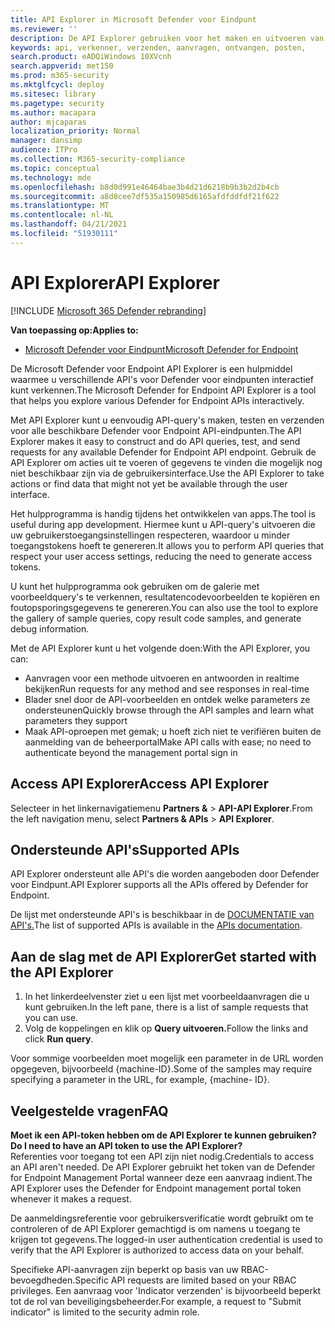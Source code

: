 ```yaml
---
title: API Explorer in Microsoft Defender voor Eindpunt
ms.reviewer: ''
description: De API Explorer gebruiken voor het maken en uitvoeren van API-query's, testen en verzenden van aanvragen voor een beschikbare API
keywords: api, verkenner, verzenden, aanvragen, ontvangen, posten,
search.product: eADQiWindows 10XVcnh
search.appverid: met150
ms.prod: m365-security
ms.mktglfcycl: deploy
ms.sitesec: library
ms.pagetype: security
ms.author: macapara
author: mjcaparas
localization_priority: Normal
manager: dansimp
audience: ITPro
ms.collection: M365-security-compliance
ms.topic: conceptual
ms.technology: mde
ms.openlocfilehash: b8d0d991e46464bae3b4d21d6218b9b3b2d2b4cb
ms.sourcegitcommit: a8d8cee7df535a150985d6165afdfddfdf21f622
ms.translationtype: MT
ms.contentlocale: nl-NL
ms.lasthandoff: 04/21/2021
ms.locfileid: "51930111"
---
```

# <a name="api-explorer"></a><span data-ttu-id="36e2d-104">API Explorer</span><span class="sxs-lookup"><span data-stu-id="36e2d-104">API Explorer</span></span>

[!INCLUDE [Microsoft 365 Defender rebranding](../../includes/microsoft-defender.md)]

<span data-ttu-id="36e2d-105">**Van toepassing op:**</span><span class="sxs-lookup"><span data-stu-id="36e2d-105">**Applies to:**</span></span>
- [<span data-ttu-id="36e2d-106">Microsoft Defender voor Eindpunt</span><span class="sxs-lookup"><span data-stu-id="36e2d-106">Microsoft Defender for Endpoint</span></span>](https://go.microsoft.com/fwlink/?linkid=2154037)


<span data-ttu-id="36e2d-107">De Microsoft Defender voor Endpoint API Explorer is een hulpmiddel waarmee u verschillende API's voor Defender voor eindpunten interactief kunt verkennen.</span><span class="sxs-lookup"><span data-stu-id="36e2d-107">The Microsoft Defender for Endpoint API Explorer is a tool that helps you explore various Defender for Endpoint APIs interactively.</span></span> 

<span data-ttu-id="36e2d-108">Met API Explorer kunt u eenvoudig API-query's maken, testen en verzenden voor alle beschikbare Defender voor Endpoint API-eindpunten.</span><span class="sxs-lookup"><span data-stu-id="36e2d-108">The API Explorer makes it easy to construct and do API queries, test, and send requests for any available Defender for Endpoint API endpoint.</span></span> <span data-ttu-id="36e2d-109">Gebruik de API Explorer om acties uit te voeren of gegevens te vinden die mogelijk nog niet beschikbaar zijn via de gebruikersinterface.</span><span class="sxs-lookup"><span data-stu-id="36e2d-109">Use the API Explorer to take actions or find data that might not yet be available through the user interface.</span></span>

<span data-ttu-id="36e2d-110">Het hulpprogramma is handig tijdens het ontwikkelen van apps.</span><span class="sxs-lookup"><span data-stu-id="36e2d-110">The tool is useful during app development.</span></span> <span data-ttu-id="36e2d-111">Hiermee kunt u API-query's uitvoeren die uw gebruikerstoegangsinstellingen respecteren, waardoor u minder toegangstokens hoeft te genereren.</span><span class="sxs-lookup"><span data-stu-id="36e2d-111">It allows you to perform API queries that respect your user access settings, reducing the need to generate access tokens.</span></span>

<span data-ttu-id="36e2d-112">U kunt het hulpprogramma ook gebruiken om de galerie met voorbeeldquery's te verkennen, resultatencodevoorbeelden te kopiëren en foutopsporingsgegevens te genereren.</span><span class="sxs-lookup"><span data-stu-id="36e2d-112">You can also use the tool to explore the gallery of sample queries, copy result code samples, and generate debug information.</span></span>

<span data-ttu-id="36e2d-113">Met de API Explorer kunt u het volgende doen:</span><span class="sxs-lookup"><span data-stu-id="36e2d-113">With the API Explorer, you can:</span></span>

- <span data-ttu-id="36e2d-114">Aanvragen voor een methode uitvoeren en antwoorden in realtime bekijken</span><span class="sxs-lookup"><span data-stu-id="36e2d-114">Run requests for any method and see responses in real-time</span></span>
- <span data-ttu-id="36e2d-115">Blader snel door de API-voorbeelden en ontdek welke parameters ze ondersteunen</span><span class="sxs-lookup"><span data-stu-id="36e2d-115">Quickly browse through the API samples and learn what parameters they support</span></span>
- <span data-ttu-id="36e2d-116">Maak API-oproepen met gemak; u hoeft zich niet te verifiëren buiten de aanmelding van de beheerportal</span><span class="sxs-lookup"><span data-stu-id="36e2d-116">Make API calls with ease; no need to authenticate beyond the management portal sign in</span></span>

## <a name="access-api-explorer"></a><span data-ttu-id="36e2d-117">Access API Explorer</span><span class="sxs-lookup"><span data-stu-id="36e2d-117">Access API Explorer</span></span>

<span data-ttu-id="36e2d-118">Selecteer in het linkernavigatiemenu **Partners &**  >  **API-API Explorer**.</span><span class="sxs-lookup"><span data-stu-id="36e2d-118">From the left navigation menu, select **Partners & APIs** > **API Explorer**.</span></span>

## <a name="supported-apis"></a><span data-ttu-id="36e2d-119">Ondersteunde API's</span><span class="sxs-lookup"><span data-stu-id="36e2d-119">Supported APIs</span></span>

<span data-ttu-id="36e2d-120">API Explorer ondersteunt alle API's die worden aangeboden door Defender voor Eindpunt.</span><span class="sxs-lookup"><span data-stu-id="36e2d-120">API Explorer supports all the APIs offered by Defender for Endpoint.</span></span>
  
<span data-ttu-id="36e2d-121">De lijst met ondersteunde API's is beschikbaar in de [DOCUMENTATIE van API's.](apis-intro.md)</span><span class="sxs-lookup"><span data-stu-id="36e2d-121">The list of supported APIs is available in the [APIs documentation](apis-intro.md).</span></span> 

## <a name="get-started-with-the-api-explorer"></a><span data-ttu-id="36e2d-122">Aan de slag met de API Explorer</span><span class="sxs-lookup"><span data-stu-id="36e2d-122">Get started with the API Explorer</span></span>

1. <span data-ttu-id="36e2d-123">In het linkerdeelvenster ziet u een lijst met voorbeeldaanvragen die u kunt gebruiken.</span><span class="sxs-lookup"><span data-stu-id="36e2d-123">In the left pane, there is a list of sample requests that you can use.</span></span> 
2. <span data-ttu-id="36e2d-124">Volg de koppelingen en klik op **Query uitvoeren.**</span><span class="sxs-lookup"><span data-stu-id="36e2d-124">Follow the links and click **Run query**.</span></span> 

<span data-ttu-id="36e2d-125">Voor sommige voorbeelden moet mogelijk een parameter in de URL worden opgegeven, bijvoorbeeld {machine-ID}.</span><span class="sxs-lookup"><span data-stu-id="36e2d-125">Some of the samples may require specifying a parameter in the URL, for example, {machine- ID}.</span></span>

## <a name="faq"></a><span data-ttu-id="36e2d-126">Veelgestelde vragen</span><span class="sxs-lookup"><span data-stu-id="36e2d-126">FAQ</span></span>

<span data-ttu-id="36e2d-127">**Moet ik een API-token hebben om de API Explorer te kunnen gebruiken?**</span><span class="sxs-lookup"><span data-stu-id="36e2d-127">**Do I need to have an API token to use the API Explorer?**</span></span> <br>
<span data-ttu-id="36e2d-128">Referenties voor toegang tot een API zijn niet nodig.</span><span class="sxs-lookup"><span data-stu-id="36e2d-128">Credentials to access an API aren't needed.</span></span> <span data-ttu-id="36e2d-129">De API Explorer gebruikt het token van de Defender for Endpoint Management Portal wanneer deze een aanvraag indient.</span><span class="sxs-lookup"><span data-stu-id="36e2d-129">The API Explorer uses the Defender for Endpoint management portal token whenever it makes a request.</span></span>

<span data-ttu-id="36e2d-130">De aanmeldingsreferentie voor gebruikersverificatie wordt gebruikt om te controleren of de API Explorer gemachtigd is om namens u toegang te krijgen tot gegevens.</span><span class="sxs-lookup"><span data-stu-id="36e2d-130">The logged-in user authentication credential is used to verify that the API Explorer is authorized to access data on your behalf.</span></span>

<span data-ttu-id="36e2d-131">Specifieke API-aanvragen zijn beperkt op basis van uw RBAC-bevoegdheden.</span><span class="sxs-lookup"><span data-stu-id="36e2d-131">Specific API requests are limited based on your RBAC privileges.</span></span> <span data-ttu-id="36e2d-132">Een aanvraag voor 'Indicator verzenden' is bijvoorbeeld beperkt tot de rol van beveiligingsbeheerder.</span><span class="sxs-lookup"><span data-stu-id="36e2d-132">For example, a request to "Submit indicator" is limited to the security admin role.</span></span> 
